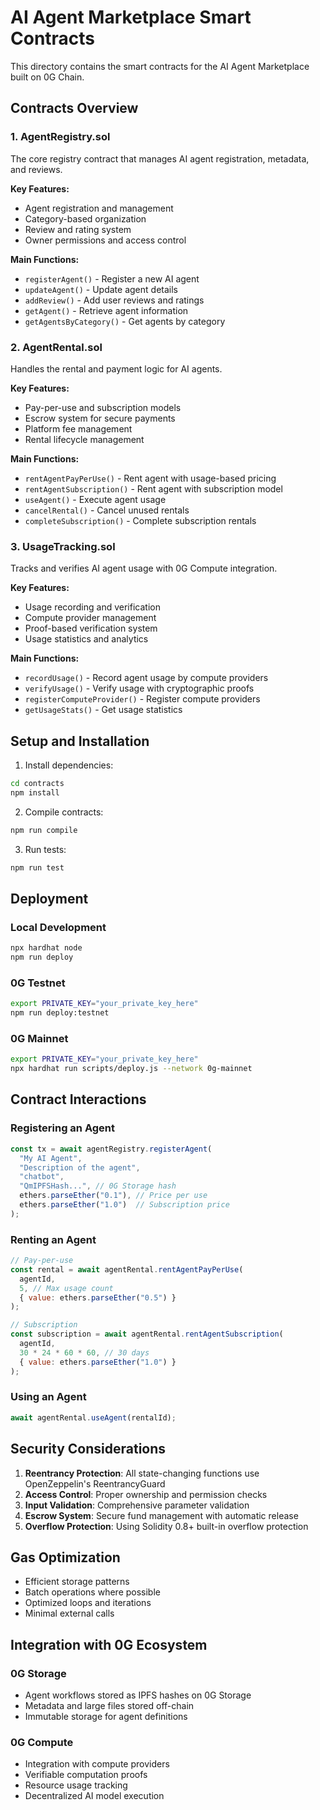# AI Agent Marketplace Smart Contracts

This directory contains the smart contracts for the AI Agent Marketplace built on 0G Chain.

## Contracts Overview

### 1. AgentRegistry.sol
The core registry contract that manages AI agent registration, metadata, and reviews.

**Key Features:**
- Agent registration and management
- Category-based organization
- Review and rating system
- Owner permissions and access control

**Main Functions:**
- `registerAgent()` - Register a new AI agent
- `updateAgent()` - Update agent details
- `addReview()` - Add user reviews and ratings
- `getAgent()` - Retrieve agent information
- `getAgentsByCategory()` - Get agents by category

### 2. AgentRental.sol
Handles the rental and payment logic for AI agents.

**Key Features:**
- Pay-per-use and subscription models
- Escrow system for secure payments
- Platform fee management
- Rental lifecycle management

**Main Functions:**
- `rentAgentPayPerUse()` - Rent agent with usage-based pricing
- `rentAgentSubscription()` - Rent agent with subscription model
- `useAgent()` - Execute agent usage
- `cancelRental()` - Cancel unused rentals
- `completeSubscription()` - Complete subscription rentals

### 3. UsageTracking.sol
Tracks and verifies AI agent usage with 0G Compute integration.

**Key Features:**
- Usage recording and verification
- Compute provider management
- Proof-based verification system
- Usage statistics and analytics

**Main Functions:**
- `recordUsage()` - Record agent usage by compute providers
- `verifyUsage()` - Verify usage with cryptographic proofs
- `registerComputeProvider()` - Register compute providers
- `getUsageStats()` - Get usage statistics

## Setup and Installation

1. Install dependencies:
```bash
cd contracts
npm install
```

2. Compile contracts:
```bash
npm run compile
```

3. Run tests:
```bash
npm run test
```

## Deployment

### Local Development
```bash
npx hardhat node
npm run deploy
```

### 0G Testnet
```bash
export PRIVATE_KEY="your_private_key_here"
npm run deploy:testnet
```

### 0G Mainnet
```bash
export PRIVATE_KEY="your_private_key_here"
npx hardhat run scripts/deploy.js --network 0g-mainnet
```

## Contract Interactions

### Registering an Agent
```javascript
const tx = await agentRegistry.registerAgent(
  "My AI Agent",
  "Description of the agent",
  "chatbot",
  "QmIPFSHash...", // 0G Storage hash
  ethers.parseEther("0.1"), // Price per use
  ethers.parseEther("1.0")  // Subscription price
);
```

### Renting an Agent
```javascript
// Pay-per-use
const rental = await agentRental.rentAgentPayPerUse(
  agentId,
  5, // Max usage count
  { value: ethers.parseEther("0.5") }
);

// Subscription
const subscription = await agentRental.rentAgentSubscription(
  agentId,
  30 * 24 * 60 * 60, // 30 days
  { value: ethers.parseEther("1.0") }
);
```

### Using an Agent
```javascript
await agentRental.useAgent(rentalId);
```

## Security Considerations

1. **Reentrancy Protection**: All state-changing functions use OpenZeppelin's ReentrancyGuard
2. **Access Control**: Proper ownership and permission checks
3. **Input Validation**: Comprehensive parameter validation
4. **Escrow System**: Secure fund management with automatic release
5. **Overflow Protection**: Using Solidity 0.8+ built-in overflow protection

## Gas Optimization

- Efficient storage patterns
- Batch operations where possible
- Optimized loops and iterations
- Minimal external calls

## Integration with 0G Ecosystem

### 0G Storage
- Agent workflows stored as IPFS hashes on 0G Storage
- Metadata and large files stored off-chain
- Immutable storage for agent definitions

### 0G Compute
- Integration with compute providers
- Verifiable computation proofs
- Resource usage tracking
- Decentralized AI model execution


